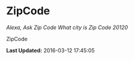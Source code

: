# ZipCode
*Alexa, Ask Zip Code What city is Zip Code 20120*

ZipCode

**Last Updated:** 2016-03-12 17:45:05